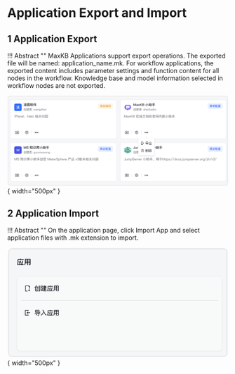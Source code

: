 # Application Export and Import

## 1 Application Export

!!! Abstract ""
    MaxKB Applications support export operations. The exported file will be named: application_name.mk.
    For workflow applications, the exported content includes parameter settings and function content for all nodes in the workflow. Knowledge base and model information selected in workflow nodes are not exported.

![Application Export](<../../img/app/app_export.png>){ width="500px" }

## 2 Application Import

!!! Abstract ""
    On the application page, click Import App and select application files with .mk extension to import.

![Application Import](<../../img/app/app_import.png>){ width="500px" }